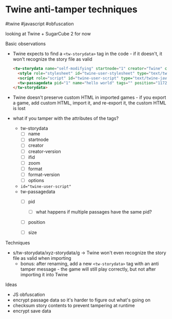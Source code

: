 # Twine anti-tamper techniques

#twine #javascript #obfuscation

looking at Twine + SugarCube 2 for now

Basic observations

- Twine expects to find a `<tw-storydata>` tag in the code - if it doesn't, it won't recognize the story file as valid

    ```html
    <tw-storydata name="self-modifying" startnode="1" creator="Twine" creator-version="2.3.16" ifid="2A166475-3A3E-44EF-A407-403B34141931" zoom="1" format="SugarCube" format-version="2.36.1" options="" hidden>
      <style role="stylesheet" id="twine-user-stylesheet" type="text/twine-css"></style>
      <script role="script" id="twine-user-script" type="text/twine-javascript"></script>
      <tw-passagedata pid="1" name="hello world" tags="" position="1172,543" size="100,100">hello world</tw-passagedata>
    </tw-storydata>
    ```

- Twine doesn't preserve custom HTML in imported games - if you export a game, add custom HTML, import it, and re-export it, the custom HTML is lost


- what if you tamper with the attributes of the tags?
  - tw-storydata
    - [ ] name
    - [ ] startnode
    - [ ] creator
    - [ ] creator-version
    - [ ] ifid
    - [ ] zoom
    - [ ] format
    - [ ] format-version
    - [ ] options
  - `id="twine-user-script"`
  - tw-passagedata
    - [ ] pid
      - [ ] what happens if multiple passages have the same pid?
    - [ ] position
    - [ ] size


Techniques

- s/tw-storydata/xyz-storydata/g -> Twine won't even recognize the story file as valid when importing
  - bonus: after renaming, add a new `<tw-storydata>` tag with an anti tamper message - the game will still play correctly, but not after importing it into Twine


Ideas

- JS obfuscation
- encrypt passage data so it's harder to figure out what's going on
- checksum story contents to prevent tampering at runtime
- encrypt save data
